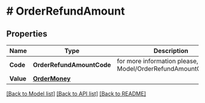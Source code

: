 # # OrderRefundAmount


## Properties 


Name | Type | Description | Notes
------------ | ------------- | ------------- | -------------
**Code**| **OrderRefundAmountCode** |  for more information please, see Model/OrderRefundAmountCode.php  | [optional]
**Value**| [**OrderMoney**](OrderMoney.md) |   | [optional]


[[Back to Model list]](../../README.md#models) [[Back to API list]](../../README.md#endpoints) [[Back to README]](../../README.md)

